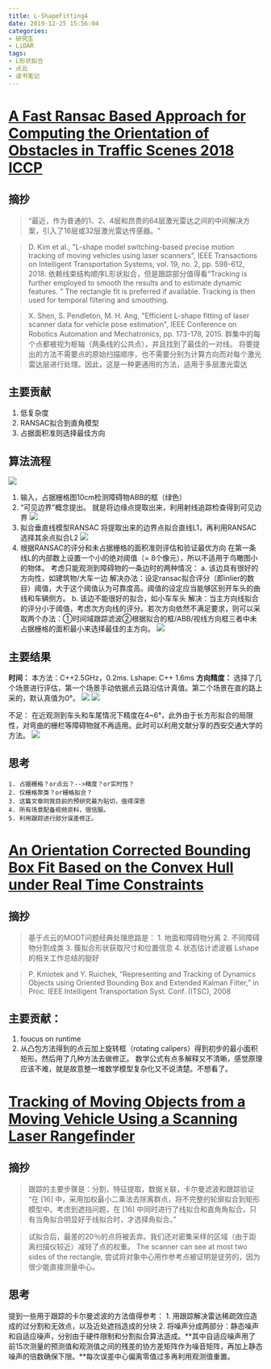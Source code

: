 ```yaml
---
title: L-ShapeFitting4
date: 2019-12-25 15:56:04
categories:
- 研究生
- LiDAR
tags:
- L形状拟合
- 点云
- 读书笔记
---
```

# [A Fast Ransac Based Approach for Computing the Orientation of Obstacles in Traffic Scenes 2018 ICCP](https://ieeexplore.ieee.org/abstract/document/8516642)
## 摘抄

>“最近，作为普通的1、2、4层和昂贵的64层激光雷达之间的中间解决方案，引入了16层或32层激光雷达传感器。"

>D. Kim et al., "L-shape model switching-based precise motion tracking of moving vehicles using laser scanners", IEEE Transactions on Intelligent Transportation Systems, vol. 19, no. 2, pp. 598-612, 2018.
依赖线束结构顺序L形状拟合，但是跟踪部分值得看“Tracking is further employed to smooth the results and to estimate dynamic features. ”
The rectangle fit is preferred if available. Tracking is then used for temporal filtering and smoothing.

> X. Shen, S. Pendleton, M. H. Ang, "Efficient L-shape fitting of laser scanner data for vehicle pose estimation", IEEE Conference on Robotics Automation and Mechatronics, pp. 173-178, 2015.
群集中的每个点都被视为枢轴（两条线的公共点），并且找到了最佳的一对线。
>将要提出的方法不需要点的原始扫描顺序，也不需要分别为计算方向而对每个激光雷达层进行处理。因此，这是一种更通用的方法，适用于多层激光雷达

## 主要贡献
1. 低复杂度
2. RANSAC拟合到直角模型
3. 占据面积准则选择最佳方向
## 算法流程
![](L-ShapeFitting4/1.png)

1. 输入，占据栅格图10cm检测障碍物ABB的框（绿色）
2. “可见边界”概念提出。
	就是将边缘点提取出来，利用射线追踪检查得到可见边界
	![](L-ShapeFitting4/2.png)	
3. 拟合垂直线模型RANSAC
	将提取出来的边界点拟合直线L1，再利用RANSAC选择其余点拟合L2
	![](L-ShapeFitting4/3.png)
4. 根据RANSAC的评分和未占据栅格的面积准则评估和验证最优方向
	在第一条线L的内部数上设置一个小的绝对阈值（= 8个像元），所以不适用于鸟瞰图小的物体。
	考虑只能观测到障碍物的一条边时的两种情况：
a. 该边具有很好的方向性，如建筑物/大车一边
		解决办法：设定ransac拟合评分（即inlier的数目）阈值，大于这个阈值认为可靠度高。阈值的设定应当能够区别开车头的曲线和车辆侧方。
b. 该边不能很好的拟合，如小车车头
		解决：当主方向线拟合的评分小于阈值，考虑次方向线的评分。若次方向依然不满足要求，则可以采取两个办法：①时间域跟踪滤波②根据拟合的框/ABB/视线方向框三者中未占据栅格的面积最小来选择最佳的主方向。
![](L-ShapeFitting4/4.png)

## 主要结果
**时间：**
本方法：C++2.5GHz，0.2ms.
Lshape: C++ 1.6ms
**方向精度：**
选择了几个场景进行评估，第一个场景手动依据点云路沿估计真值。第二个场景在直的路上采的，默认真值为0°。
	![](L-ShapeFitting4/5.png)	![](L-ShapeFitting4/6.png)	


不足：
在近观测到车头和车尾情况下精度在4~6°，此外由于长方形拟合的局限性，对弯曲的栅栏等障碍物就不再适用。此时可以利用文献分享的西安交通大学的方法。
![](L-ShapeFitting4/7.png)

## 思考
	1. 占据栅格？or点云？-->精度？or实时性？
	2. 仅栅格聚类？or栅格拟合？
	3. 这篇文章同我目前的预研究最为贴切，值得深思
	4. 所有场景配备视频资料，很信服。
	5. 利用跟踪进行部分误差修正。

# [An Orientation Corrected Bounding Box Fit Based on the Convex Hull under Real Time Constraints](https://ieeexplore.ieee.org/abstract/document/8500692/authors#authors)
## 摘抄
>基于点云的MODT问题经典处理思路是：
	1. 地面和障碍物分离
	2. 不同障碍物分割成类
	3. 簇拟合形状获取尺寸和位置信息
	4. 状态估计滤波器
>Lshape的相关工作总结的挺好

>P. Kmiotek and Y. Ruichek, “Representing and Tracking of Dynamics
Objects using Oriented Bounding Box and Extended Kalman Filter,”
in Proc. IEEE Intelligent Transportation Syst. Conf. (ITSC), 2008

## 主要贡献：
1. foucus on runtime
2. 从凸包方法得到的点云加上旋转框（rotating calipers）得到初步的最小面积矩形。然后用了几种方法去做修正。
数学公式有点多解释又不清晰，感觉原理应该不难，就是故意整一堆数学模型复杂化又不说清楚。不想看了。

# [Tracking of Moving Objects from a Moving Vehicle Using a Scanning Laser Rangefinder](https://ieeexplore.ieee.org/document/1706758?arnumber=1706758&tag=1)

## 摘抄
>跟踪的主要步骤是：分割，特征提取，数据关联，卡尔曼滤波和跟踪验证
“在 [16] 中，采用加权最小二乘法去除离群点，将不完整的轮廓拟合到矩形模型中。考虑到遮挡问题，在 [16] 中同时进行了线拟合和直角角拟合，只有当角拟合明显好于线拟合时，才选择角拟合。”

>试拟合后，最差的20％的点将被丢弃。我们还对密集采样的区域（由于距离扫描仪较近）减轻了点的权重。
>The scanner can see at most two sides of the rectangle,
>尝试将对象中心用作参考点被证明是徒劳的，因为很少能直接测量中心。

## 思考
提到一些用于跟踪的卡尔曼滤波的方法值得参考：
	1. 用跟踪解决雷达稀疏效应造成的过分割和无效点，以及近处遮挡造成的分块
	2. 将噪声分成两部分：静态噪声和自适应噪声，分别由于硬件限制和分割拟合算法造成。**其中自适应噪声用了前15次测量的预测值和观测值之间的残差的协方差矩阵作为噪音矩阵，再加上静态噪声的倍数确保下限。**每次误差中心偏离零值过多再利用观测值重置。
